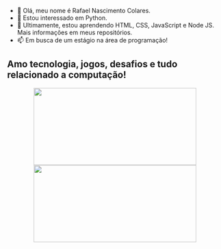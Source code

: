 - 👋 Olá, meu nome é Rafael Nascimento Colares.
- 👀 Estou interessado em Python.
- 🌱 Ultimamente, estou aprendendo HTML, CSS, JavaScript e Node JS. Mais informações em meus repositórios.
- 📫 Em busca de um estágio na área de programação!

## Amo tecnologia, jogos, desafios e tudo relacionado a computação!

<div align="center">
  <a href="https://github.com/RafaelNCST"/>
  <img height="180em" width="380" src="https://github-readme-stats.vercel.app/api?username=RafaelNCST&show_icons=true&theme=dark&include_all_commits=true&border_radius=3"/>
  <img height="180em" width="380" src="https://github-readme-stats.vercel.app/api/top-langs/?username=RafaelNCST&layout=compact&langs_count=16&theme=dark&border_radius=3"/>
</div>
 
##

